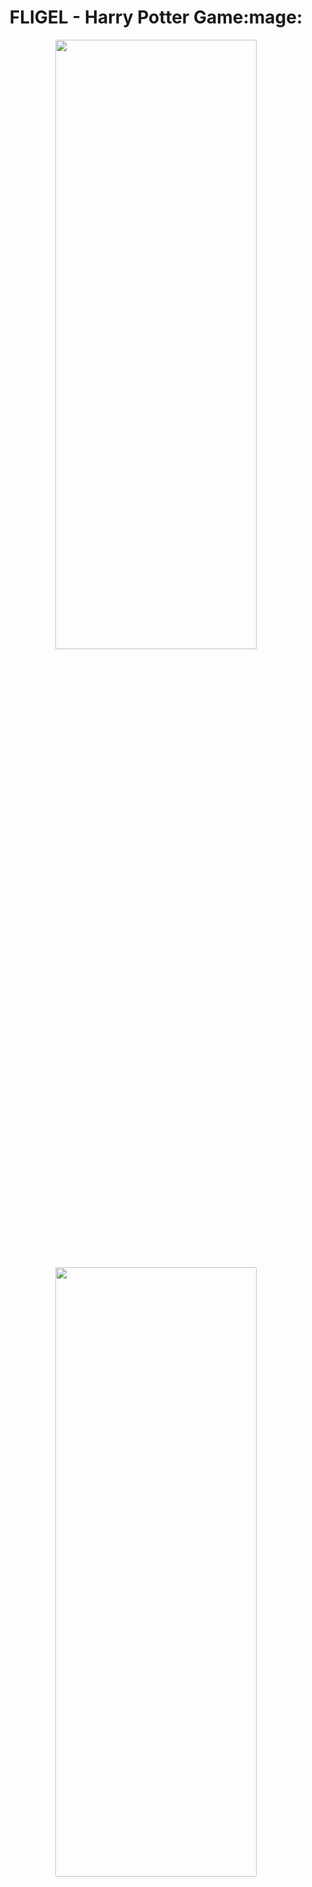 <h1 align="center">FLIGEL - Harry Potter Game:mage:</h1>

<p align="center">
<img src="https://user-images.githubusercontent.com/53074235/122717330-15060280-d289-11eb-958e-4c6b397d5697.png" width="80%" height="50%">
</p>

<p align="center">
<img src="https://user-images.githubusercontent.com/53074235/122720908-a8413700-d28d-11eb-99bd-7964054cbaf4.png" width="80%" height="50%">
</p>
